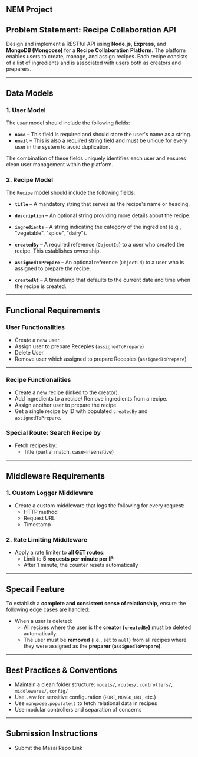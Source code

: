 ## NEM Project

## Problem Statement: **Recipe Collaboration API**

Design and implement a RESTful API using **Node.js**, **Express**, and **MongoDB (Mongoose)** for a **Recipe Collaboration Platform**. The platform enables users to create, manage, and assign recipes. Each recipe consists of a list of ingredients and is associated with users both as creators and preparers.

---

## Data Models

### 1. **User Model**

The `User` model should include the following fields:

- **`name`** – This field is required and should store the user's name as a string.
- **`email`** – This is also a required string field and must be unique for every user in the system to avoid duplication.

The combination of these fields uniquely identifies each user and ensures clean user management within the platform.

### 2. **Recipe Model**

The `Recipe` model should include the following fields:

- **`title`** – A mandatory string that serves as the recipe's name or heading.
- **`description`** – An optional string providing more details about the recipe.
- **`ingredients`** - A string indicating the category of the ingredient (e.g., "vegetable", "spice", "dairy").

- **`createdBy`** – A required reference (`ObjectId`) to a user who created the recipe. This establishes ownership.
- **`assignedToPrepare`** – An optional reference (`ObjectId`) to a user who is assigned to prepare the recipe.
- **`createdAt`** – A timestamp that defaults to the current date and time when the recipe is created.

---

## Functional Requirements

### User Functionalities

- Create a new user.
- Assign user to prepare Recepies (`assignedToPrepare`)
- Delete User
- Remove user which assigned to prepare Recepies (`assignedToPrepare`)

---

### Recipe Functionalities

- Create a new recipe (linked to the creator).
- Add ingredients to a recipe/ Remove ingredients from a recipe.
- Assign another user to prepare the recipe.
- Get a single recipe by ID with populated `createdBy` and `assignedToPrepare`.

### Special Route: Search Recipe by

- Fetch recipes by:
  - Title (partial match, case-insensitive)

---

## Middleware Requirements

### 1. **Custom Logger Middleware**

- Create a custom middleware that logs the following for every request:
  - HTTP method
  - Request URL
  - Timestamp

### 2. **Rate Limiting Middleware**

- Apply a rate limiter to **all GET routes**:
  - Limit to **5 requests per minute per IP**
  - After 1 minute, the counter resets automatically

---

## Specail Feature

To establish a **complete and consistent sense of relationship**, ensure the following edge cases are handled:

- When a user is deleted:
  - All recipes where the user is the **creator (`createdBy`)** must be deleted automatically.
  - The user must be **removed** (i.e., set to `null`) from all recipes where they were assigned as the **preparer (`assignedToPrepare`)**.

---

## Best Practices & Conventions

- Maintain a clean folder structure: `models/`, `routes/`, `controllers/`, `middlewares/`, `config/`
- Use `.env` for sensitive configuration (`PORT`, `MONGO_URI`, etc.)
- Use `mongoose.populate()` to fetch relational data in recipes
- Use modular controllers and separation of concerns

---

## Submission Instructions

- Submit the Masai Repo Link
